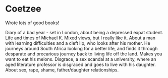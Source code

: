 # Coetzee

Wrote lots of good books!

Diary of a bad year - set in London, about being a depressed expat student.
Life and times of Michael K. Mixed views, but I really like it. About a man with learning difficulties and a cleft lip, who looks after his mother. He journeys around South Africa looking for a better life, and finds it through desparate and precarious journey back to living life off the land. Makes you want to eat his melons.
Disgrace, a sex scandal at a university, where an aged literature professor is disgraced and goes to live with his daughter. About sex, rape, shame, father/daughter relationships.
